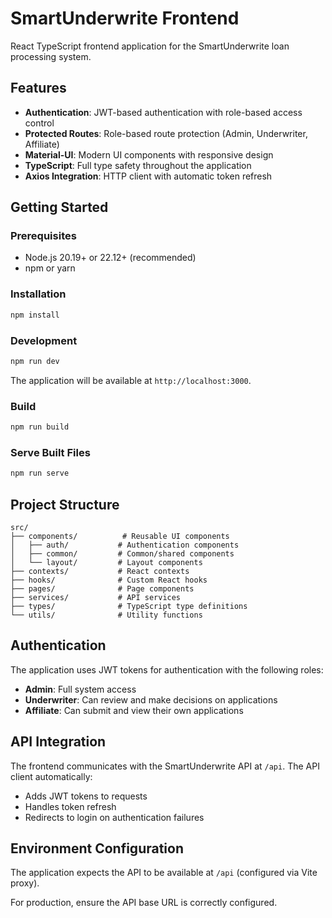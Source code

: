# SmartUnderwrite Frontend

React TypeScript frontend application for the SmartUnderwrite loan processing system.

## Features

- **Authentication**: JWT-based authentication with role-based access control
- **Protected Routes**: Role-based route protection (Admin, Underwriter, Affiliate)
- **Material-UI**: Modern UI components with responsive design
- **TypeScript**: Full type safety throughout the application
- **Axios Integration**: HTTP client with automatic token refresh

## Getting Started

### Prerequisites

- Node.js 20.19+ or 22.12+ (recommended)
- npm or yarn

### Installation

```bash
npm install
```

### Development

```bash
npm run dev
```

The application will be available at `http://localhost:3000`.

### Build

```bash
npm run build
```

### Serve Built Files

```bash
npm run serve
```

## Project Structure

```
src/
├── components/          # Reusable UI components
│   ├── auth/           # Authentication components
│   ├── common/         # Common/shared components
│   └── layout/         # Layout components
├── contexts/           # React contexts
├── hooks/              # Custom React hooks
├── pages/              # Page components
├── services/           # API services
├── types/              # TypeScript type definitions
└── utils/              # Utility functions
```

## Authentication

The application uses JWT tokens for authentication with the following roles:

- **Admin**: Full system access
- **Underwriter**: Can review and make decisions on applications
- **Affiliate**: Can submit and view their own applications

## API Integration

The frontend communicates with the SmartUnderwrite API at `/api`. The API client automatically:

- Adds JWT tokens to requests
- Handles token refresh
- Redirects to login on authentication failures

## Environment Configuration

The application expects the API to be available at `/api` (configured via Vite proxy).

For production, ensure the API base URL is correctly configured.
